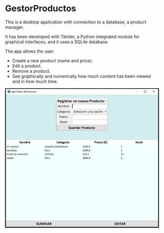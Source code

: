 # GestorProductos

This is a desktop application with connection to a database, a product manager.

It has been developed with Tkinter, a Python integrated module for graphical interfaces, and it uses a SQLite database.

The app allows the user:

  - Create a new product (name and price).
  - Edit a product.
  - Remove a product.
  - See graphically and numerically how much content has been viewed and in how much time.
    
![](https://github.com/carmar0/GestorProductos/blob/master/GestorProductos.JPG)
